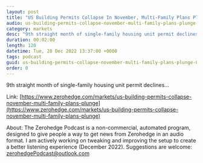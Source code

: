 ```yaml
---
layout: post
title: "US Building Permits Collapse In November, Multi-Family Plans Plunge"
audio: us-building-permits-collapse-november-multi-family-plans-plunge-0
category: markets
desc: "9th straight month of single-family housing unit permit declines..."
duration: 00:02:00
length: 120
datetime: Tue, 20 Dec 2022 13:37:00 +0000
tags: podcast
guid: us-building-permits-collapse-november-multi-family-plans-plunge-0
order: 0
---
```

9th straight month of single-family housing unit permit declines...

Link: [https://www.zerohedge.com/markets/us-building-permits-collapse-november-multi-family-plans-plunge](https://www.zerohedge.com/markets/us-building-permits-collapse-november-multi-family-plans-plunge)

About: The Zerohedge Podcast is a non-commercial, automated program, designed to give people a way to get news from Zerohedge in an audio format.  I am actively working on tweaking and improving the setup to create a better listening experience (December 2022).  Suggestions are welcome: [zerohedgePodcast@outlook.com](mailto:zerohedgePodcast@outlook.com)